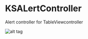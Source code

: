 # KSALertController
Alert controller for TableViewcontroller

![alt tag](https://github.com/shrsthakusal/KSALertController/blob/master/KSAlertController.gif)
